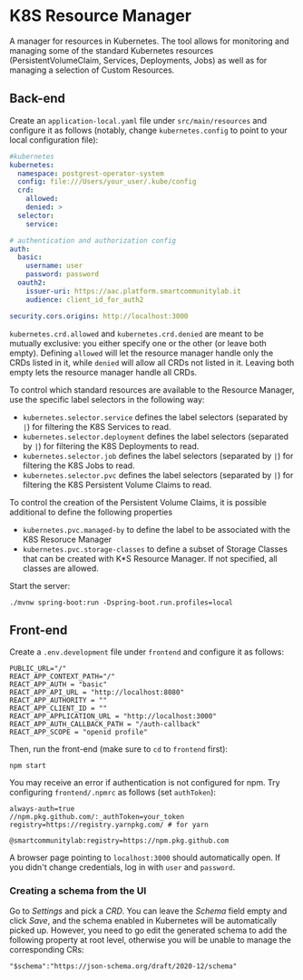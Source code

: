 # K8S Resource Manager
A manager for resources in Kubernetes. The tool allows for monitoring and managing some of the standard Kubernetes resources (PersistentVolumeClaim, Services, Deployments, Jobs) as well as for managing a selection of Custom Resources.

## Back-end
Create an `application-local.yaml` file under `src/main/resources` and configure it as follows (notably, change `kubernetes.config` to point to your local configuration file):

``` yaml
#kubernetes
kubernetes:
  namespace: postgrest-operator-system
  config: file:///Users/your_user/.kube/config
  crd:
    allowed:
    denied: >
  selector:
    service: 

# authentication and authorization config
auth:
  basic:
    username: user
    password: password
  oauth2:
    issuer-uri: https://aac.platform.smartcommunitylab.it
    audience: client_id_for_auth2

security.cors.origins: http://localhost:3000
```
`kubernetes.crd.allowed` and `kubernetes.crd.denied` are meant to be mutually exclusive: you either specify one or the other (or leave both empty). Defining `allowed` will let the resource manager handle only the CRDs listed in it, while `denied` will allow all CRDs not listed in it. Leaving both empty lets the resource manager handle all CRDs. 

To control which standard resources are available to the Resource Manager, use the specific label selectors in the following way:

- `kubernetes.selector.service` defines the label selectors (separated by `|`) for filtering the K8S Services to read.
- `kubernetes.selector.deployment` defines the label selectors (separated by `|`) for filtering the K8S Deployments to read.
- `kubernetes.selector.job` defines the label selectors (separated by `|`) for filtering the K8S Jobs to read.
- `kubernetes.selector.pvc` defines the label selectors (separated by `|`) for filtering the K8S Persistent Volume Claims to read.

To control the creation of the Persistent Volume Claims, it is possible additional to define the following properties

- `kubernetes.pvc.managed-by` to define the label to be associated with the K8S Resoruce Manager
- `kubernetes.pvc.storage-classes` to define a subset of Storage Classes that can be created with K*S Resource Manager. If not specified, all classes are allowed.

Start the server:
```
./mvnw spring-boot:run -Dspring-boot.run.profiles=local
```

## Front-end
Create a `.env.development` file under `frontend` and configure it as follows:
```
PUBLIC_URL="/"
REACT_APP_CONTEXT_PATH="/"
REACT_APP_AUTH = "basic"
REACT_APP_API_URL = "http://localhost:8080"
REACT_APP_AUTHORITY = ""
REACT_APP_CLIENT_ID = ""
REACT_APP_APPLICATION_URL = "http://localhost:3000"
REACT_APP_AUTH_CALLBACK_PATH = "/auth-callback"
REACT_APP_SCOPE = "openid profile"
```

Then, run the front-end (make sure to `cd` to `frontend` first):
```
npm start
```

You may receive an error if authentication is not configured for npm. Try configuring `frontend/.npmrc` as follows (set `authToken`):
```
always-auth=true
//npm.pkg.github.com/:_authToken=your_token
registry=https://registry.yarnpkg.com/ # for yarn

@smartcommunitylab:registry=https://npm.pkg.github.com
```

A browser page pointing to `localhost:3000` should automatically open. If you didn't change credentials, log in with `user` and `password`.

### Creating a schema from the UI

Go to *Settings* and pick a *CRD*. You can leave the *Schema* field empty and click *Save*, and the schema enabled in Kubernetes will be automatically picked up. However, you need to go edit the generated schema to add the following property at root level, otherwise you will be unable to manage the corresponding CRs:
```
"$schema":"https://json-schema.org/draft/2020-12/schema"
```
